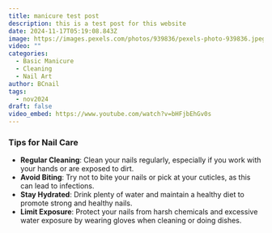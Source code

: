 ```yaml
---
title: manicure test post
description: this is a test post for this website
date: 2024-11-17T05:19:08.843Z
image: https://images.pexels.com/photos/939836/pexels-photo-939836.jpeg?auto=compress&cs=tinysrgb&w=1260&h=750&dpr=1
video: ""
categories:
  - Basic Manicure
  - Cleaning
  - Nail Art
author: BCnail
tags:
  - nov2024
draft: false
video_embed: https://www.youtube.com/watch?v=bHFjbEhGv0s
---
```

### Tips for Nail Care

* **Regular Cleaning**: Clean your nails regularly, especially if you work with your hands or are exposed to dirt.
* **Avoid Biting**: Try not to bite your nails or pick at your cuticles, as this can lead to infections.
* **Stay Hydrated**: Drink plenty of water and maintain a healthy diet to promote strong and healthy nails.
* **Limit Exposure**: Protect your nails from harsh chemicals and excessive water exposure by wearing gloves when cleaning or doing dishes.